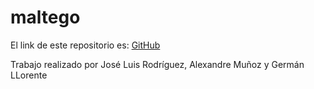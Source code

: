 # maltego
El link de este repositorio es: [GitHub](https://github.com/joseluis031/maltego.git)

Trabajo realizado por José Luis Rodríguez, Alexandre Muñoz y Germán LLorente
